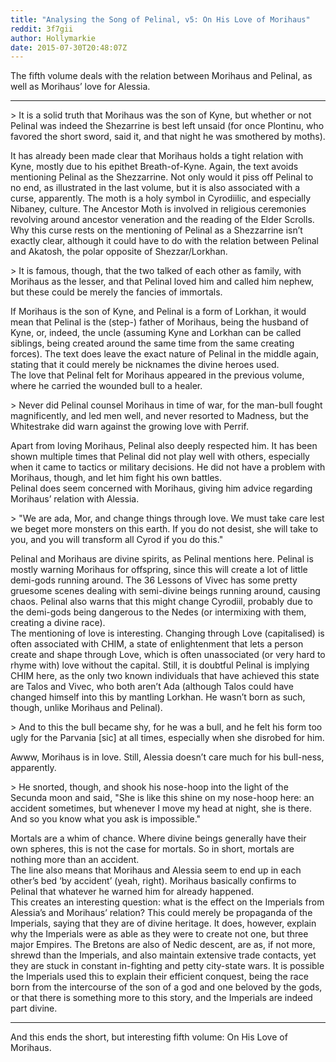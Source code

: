 ```yaml
---
title: "Analysing the Song of Pelinal, v5: On His Love of Morihaus"
reddit: 3f7gii
author: Hollymarkie
date: 2015-07-30T20:48:07Z
---
```


The fifth volume deals with the relation between Morihaus and Pelinal, as well as Morihaus’ love for Alessia.

***
&gt; It is a solid truth that Morihaus was the son of Kyne, but whether or not Pelinal was indeed the Shezarrine is best left unsaid (for once Plontinu, who favored the short sword, said it, and that night he was smothered by moths).

It has already been made clear that Morihaus holds a tight relation with Kyne, mostly due to his epithet Breath-of-Kyne. Again, the text avoids mentioning Pelinal as the Shezzarrine. Not only would it piss off Pelinal to no end, as illustrated in the last volume, but it is also associated with a curse, apparently. The moth is a holy symbol in Cyrodiilic, and especially Nibaney, culture. The Ancestor Moth is involved in religious ceremonies revolving around ancestor veneration and the reading of the Elder Scrolls. Why this curse rests on the mentioning of Pelinal as a Shezzarrine isn’t exactly clear, although it could have to do with the relation between Pelinal and Akatosh, the polar opposite of Shezzar/Lorkhan.

&gt; It is famous, though, that the two talked of each other as family, with Morihaus as the lesser, and that Pelinal loved him and called him nephew, but these could be merely the fancies of immortals.

If Morihaus is the son of Kyne, and Pelinal is a form of Lorkhan, it would mean that Pelinal is the (step-) father of Morihaus, being the husband of Kyne, or, indeed, the uncle (assuming Kyne and Lorkhan can be called siblings, being created around the same time from the same creating forces). The text does leave the exact nature of Pelinal in the middle again, stating that it could merely be nicknames the divine heroes used.  
The love that Pelinal felt for Morihaus appeared in the previous volume, where he carried the wounded bull to a healer.

&gt; Never did Pelinal counsel Morihaus in time of war, for the man-bull fought magnificently, and led men well, and never resorted to Madness, but the Whitestrake did warn against the growing love with Perrif.

Apart from loving Morihaus, Pelinal also deeply respected him. It has been shown multiple times that Pelinal did not play well with others, especially when it came to tactics or military decisions. He did not have a problem with Morihaus, though, and let him fight his own battles.  
Pelinal does seem concerned with Morihaus, giving him advice regarding Morihaus’ relation with Alessia.

&gt; "We are ada, Mor, and change things through love. We must take care lest we beget more monsters on this earth. If you do not desist, she will take to you, and you will transform all Cyrod if you do this."

Pelinal and Morihaus are divine spirits, as Pelinal mentions here. Pelinal is mostly warning Morihaus for offspring, since this will create a lot of little demi-gods running around. The 36 Lessons of Vivec has some pretty gruesome scenes dealing with semi-divine beings running around, causing chaos. Pelinal also warns that this might change Cyrodiil, probably due to the demi-gods being dangerous to the Nedes (or intermixing with them, creating a divine race).  
The mentioning of love is interesting. Changing through Love (capitalised) is often associated with CHIM, a state of enlightenment that lets a person create and shape through Love, which is often unassociated (or very hard to rhyme with) love without the capital. Still, it is doubtful Pelinal is implying CHIM here, as the only two known individuals that have achieved this state are Talos and Vivec, who both aren’t Ada (although Talos could have changed himself into this by mantling Lorkhan. He wasn’t born as such, though, unlike Morihaus and Pelinal).

&gt; And to this the bull became shy, for he was a bull, and he felt his form too ugly for the Parvania [sic] at all times, especially when she disrobed for him.

Awww, Morihaus is in love. Still, Alessia doesn’t care much for his bull-ness, apparently.

&gt; He snorted, though, and shook his nose-hoop into the light of the Secunda moon and said, "She is like this shine on my nose-hoop here: an accident sometimes, but whenever I move my head at night, she is there. And so you know what you ask is impossible."

Mortals are a whim of chance. Where divine beings generally have their own spheres, this is not the case for mortals. So in short, mortals are nothing more than an accident.  
The line also means that Morihaus and Alessia seem to end up in each other’s bed ‘by accident’ (yeah, right). Morihaus basically confirms to Pelinal that whatever he warned him for already happened.  
This creates an interesting question: what is the effect on the Imperials from Alessia’s and Morihaus’ relation? This could merely be propaganda of the Imperials, saying that they are of divine heritage. It does, however, explain why the Imperials were as able as they were to create not one, but three major Empires. The Bretons are also of Nedic descent, are as, if not more, shrewd than the Imperials, and also maintain extensive trade contacts, yet they are stuck in constant in-fighting and petty city-state wars. It is possible the Imperials used this to explain their efficient conquest, being the race born from the intercourse of the son of a god and one beloved by the gods, or that there is something more to this story, and the Imperials are indeed part divine.

***

And this ends the short, but interesting fifth volume: On His Love of Morihaus.

